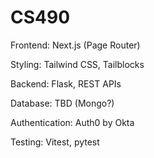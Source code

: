 # CS490

Frontend: Next.js (Page Router)

Styling: Tailwind CSS, Tailblocks

Backend: Flask, REST APIs

Database: TBD (Mongo?)

Authentication: Auth0 by Okta

Testing: Vitest, pytest
